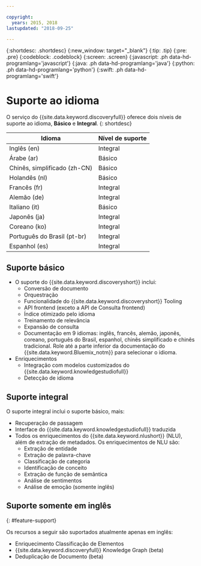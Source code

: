 ```yaml
---

copyright:
  years: 2015, 2018
lastupdated: "2018-09-25"

---
```


{:shortdesc: .shortdesc}
{:new_window: target="_blank"}
{:tip: .tip}
{:pre: .pre}
{:codeblock: .codeblock}
{:screen: .screen}
{:javascript: .ph data-hd-programlang='javascript'}
{:java: .ph data-hd-programlang='java'}
{:python: .ph data-hd-programlang='python'}
{:swift: .ph data-hd-programlang='swift'}

# Suporte ao idioma

O serviço do {{site.data.keyword.discoveryfull}} oferece dois níveis de suporte ao idioma,
**Básico** e **Integral**.
{: shortdesc}

| Idioma                         |  Nível de suporte         |
|---------------------------------|------------------------|
| Inglês (en)                    |  Integral         |
| Árabe (ar)                     |  Básico         |
| Chinês, simplificado (zh-CN)     |  Básico         |
| Holandês (nl)                     |  Básico         |
| Francês (fr)                     |  Integral         |
| Alemão (de)                     |  Integral         |
| Italiano (it)                    |  Básico         |
| Japonês (ja)                  |  Integral         |
| Coreano (ko)                    |  Integral         |
| Português do Brasil (pt-br)   |  Integral         |
| Espanhol (es)                    |  Integral         |

## Suporte básico

- O suporte do {{site.data.keyword.discoveryshort}} inclui:
    - Conversão de documento
    - Orquestração
    - Funcionalidade do {{site.data.keyword.discoveryshort}} Tooling
    - API frontend (exceto a API de Consulta frontend)
    - Índice otimizado pelo idioma
    - Treinamento de relevância
    - Expansão de consulta
    - Documentação em 9 idiomas: inglês, francês, alemão, japonês, coreano, português do Brasil, espanhol, chinês simplificado e chinês tradicional. Role até a parte inferior da documentação do {{site.data.keyword.Bluemix_notm}} para selecionar o idioma.
- Enriquecimentos
    - Integração com modelos customizados do {{site.data.keyword.knowledgestudiofull}}
    - Detecção de idioma

## Suporte integral

O suporte integral inclui o suporte básico, mais:

- Recuperação de passagem
- Interface do {{site.data.keyword.knowledgestudiofull}} traduzida
- Todos os enriquecimentos do {{site.data.keyword.nlushort}} (NLU), além de
extração de metadados. Os enriquecimentos de NLU são:
    - Extração de entidade
    - Extração de palavra-chave
    - Classificação de categoria
    - Identificação de conceito
    - Extração de função de semântica
    - Análise de sentimentos
    - Análise de emoção (somente inglês)

## Suporte somente em inglês
{: #feature-support}

Os recursos a seguir são suportados atualmente apenas em inglês:

- Enriquecimento Classificação de Elementos
- {{site.data.keyword.discoveryfull}} Knowledge Graph (beta)
- Deduplicação de Documento (beta)
